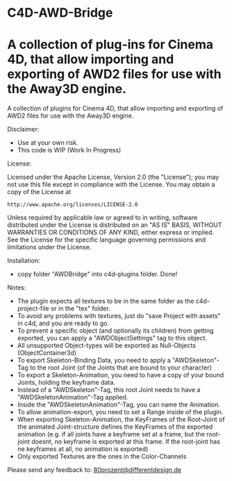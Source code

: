 C4D-AWD-Bridge
==============

A collection of plug-ins for Cinema 4D, that allow importing and exporting of AWD2 files for use with the Away3D engine.
=======
A collection of plugins for Cinema 4D, that allow importing and exporting of AWD2 files for use with the Away3D engine.

Disclaimer: 

 - Use at your own risk.
 - This code is WIP (Work In Progress)

License:

Licensed under the Apache License, Version 2.0 (the "License");
you may not use this file except in compliance with the License.
You may obtain a copy of the License at

    http://www.apache.org/licenses/LICENSE-2.0

Unless required by applicable law or agreed to in writing, software
distributed under the License is distributed on an "AS IS" BASIS,
WITHOUT WARRANTIES OR CONDITIONS OF ANY KIND, either express or implied.
See the License for the specific language governing permissions and
limitations under the License.

Installation: 

 - copy folder "AWDBridge" into c4d-plugins folder. Done!

Notes:

 - The plugin expects all textures to be in the same folder as the c4d-project-file or in the "tex" folder.
- To avoid any problems with textures, just do "save Project with assets" in c4d, and you are ready to go.
 - To prevent a specific object (and optionally its children) from getting exported, you can apply a "AWDObjectSettings" tag to this object.
 - All unsupported Object-types will be exported as Null-Objects (ObjectContainer3d)
 - To export Skeleton-Binding Data, you need to apply a "AWDSkeleton"-Tag to the root Joint (of the Joints that are bound to your character)
 - To export a Skeleton-Animation, you need to have a copy of your bound Joints, holding the keyframe data. 
- Instead of a "AWDSkeleton"-Tag, this root Joint needs to have a "AWDSkeletonAnimation"-Tag applied.
- Inside the "AWDSkeletonAnimation"-Tag, you can name the Animation.
- To allow animation-export, you need to set a Range inside of the plugin.
- When exporting Skeleton-Animation, the KeyFrames of the Root-Joint of the animated Joint-structure defines the KeyFrames of the exported animation (e.g. if all joints have a keyframe set at a frame, but the root-joint doesnt, no keyframe is exported at this frame. If the root-joint has ne keyframes at all, no animation is exported)
- Only exported Textures are the ones in the Color-Channels


Please send any feedback to: 80prozent@differentdesign.de

